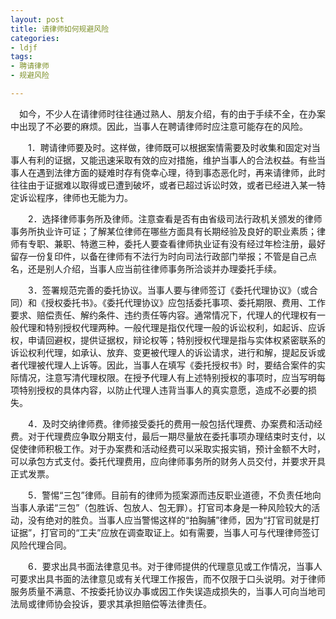 ```yaml
---
layout: post 
title: 请律师如何规避风险
categories:
- ldjf  
tags:
- 聘请律师
- 规避风险

---
```


　如今，不少人在请律师时往往通过熟人、朋友介绍，有的由于手续不全，在办案中出现了不必要的麻烦。因此，当事人在聘请律师时应注意可能存在的风险。 

　　1．聘请律师要及时。这样做，律师既可以根据案情需要及时收集和固定对当事人有利的证据，又能迅速采取有效的应对措施，维护当事人的合法权益。有些当事人在遇到法律方面的疑难时存有侥幸心理，待到事态恶化时，再来请律师，此时往往由于证据难以取得或已遭到破坏，或者已超过诉讼时效，或者已经进入某一特定诉讼程序，律师也无能为力。 

　　2．选择律师事务所及律师。注意查看是否有由省级司法行政机关颁发的律师事务所执业许可证；了解某位律师在哪些方面具有长期经验及良好的职业素质；律师有专职、兼职、特邀三种，委托人要查看律师执业证有没有经过年检注册，最好留存一份复印件，以备在律师有不法行为时向司法行政部门举报；不管是自己点名，还是别人介绍，当事人应当前往律师事务所洽谈并办理委托手续。 

　　3．签署规范完善的委托协议。当事人要与律师签订《委托代理协议》（或合同）和《授权委托书》。《委托代理协议》应包括委托事项、委托期限、费用、工作要求、赔偿责任、解约条件、违约责任等内容。通常情况下，代理人的代理权有一般代理和特别授权代理两种。一般代理是指仅代理一般的诉讼权利，如起诉、应诉权，申请回避权，提供证据权，辩论权等；特别授权代理是指与实体权紧密联系的诉讼权利代理，如承认、放弃、变更被代理人的诉讼请求，进行和解，提起反诉或者代理被代理人上诉等。因此，当事人在填写《委托授权书》时，要结合案件的实际情况，注意写清代理权限。在授予代理人有上述特别授权的事项时，应当写明每项特别授权的具体内容，以防止代理人违背当事人的真实意愿，造成不必要的损失。 

　　4．及时交纳律师费。律师接受委托的费用一般包括代理费、办案费和活动经费。对于代理费应争取分期支付，最后一期尽量放在委托事项办理结束时支付，以促使律师积极工作。对于办案费和活动经费可以采取实报实销，预计金额不大时，可以承包方式支付。委托代理费用，应向律师事务所的财务人员交付，并要求开具正式发票。 

　　5．警惕“三包”律师。目前有的律师为揽案源而违反职业道德，不负责任地向当事人承诺“三包”（包胜诉、包放人、包无罪）。打官司本身是一种风险较大的活动，没有绝对的胜负。当事人应当警惕这样的“拍胸脯”律师，因为“打官司就是打证据”，打官司的“工夫”应放在调查取证上。如有需要，当事人可与代理律师签订风险代理合同。 

　　6．要求出具书面法律意见书。对于律师提供的代理意见或工作情况，当事人可要求出具书面的法律意见或有关代理工作报告，而不仅限于口头说明。对于律师服务质量不满意、不按委托协议办事或因工作失误造成损失的，当事人可向当地司法局或律师协会投诉，要求其承担赔偿等法律责任。